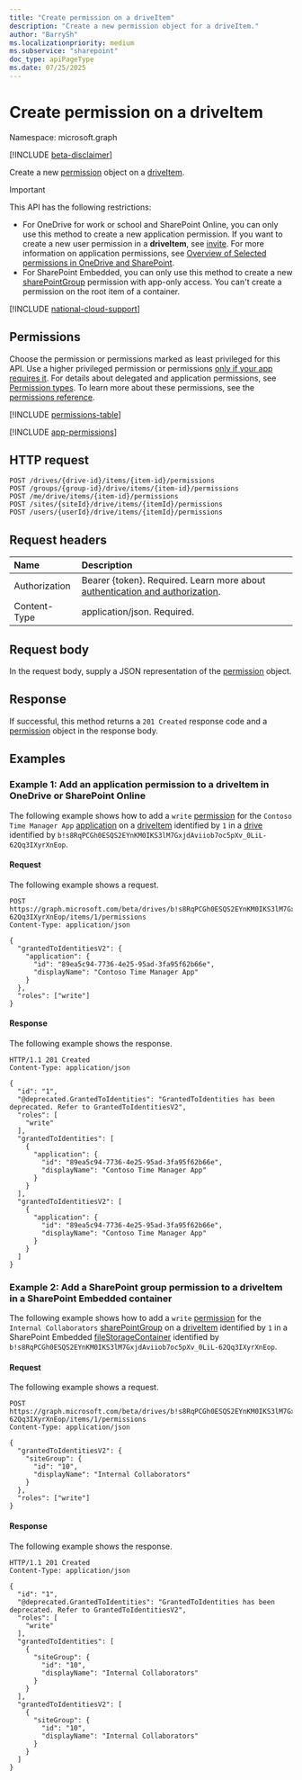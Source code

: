```yaml
---
title: "Create permission on a driveItem"
description: "Create a new permission object for a driveItem."
author: "BarrySh"
ms.localizationpriority: medium
ms.subservice: "sharepoint"
doc_type: apiPageType
ms.date: 07/25/2025
---
```


# Create permission on a driveItem

Namespace: microsoft.graph

[!INCLUDE [beta-disclaimer](../../includes/beta-disclaimer.md)]

Create a new [permission](../resources/permission.md) object on a [driveItem](../resources/permission.md).

> [!IMPORTANT]
> This API has the following restrictions:
>
> - For OneDrive for work or school and SharePoint Online, you can only use this method to create a new application permission. If you want to create a new user permission in a **driveItem**, see [invite](./driveitem-invite.md). For more information on application permissions, see [Overview of Selected permissions in OneDrive and SharePoint](/graph/permissions-selected-overview).
> - For SharePoint Embedded, you can only use this method to create a new [sharePointGroup](../resources/sharepointgroup.md) permission with app-only access. You can't create a permission on the root item of a container.

[!INCLUDE [national-cloud-support](../../includes/all-clouds.md)]

## Permissions
Choose the permission or permissions marked as least privileged for this API. Use a higher privileged permission or permissions [only if your app requires it](/graph/permissions-overview#best-practices-for-using-microsoft-graph-permissions). For details about delegated and application permissions, see [Permission types](/graph/permissions-overview#permission-types). To learn more about these permissions, see the [permissions reference](/graph/permissions-reference).

<!-- { "blockType": "permissions", "name": "driveitem_post_permissions" } -->
[!INCLUDE [permissions-table](../includes/permissions/driveitem-post-permissions-permissions.md)]

[!INCLUDE [app-permissions](../includes/sharepoint-embedded-app-driveitem-permissions.md)]

## HTTP request

<!-- {
  "blockType": "ignored"
}
-->
``` http
POST /drives/{drive-id}/items/{item-id}/permissions
POST /groups/{group-id}/drive/items/{item-id}/permissions
POST /me/drive/items/{item-id}/permissions
POST /sites/{siteId}/drive/items/{itemId}/permissions
POST /users/{userId}/drive/items/{itemId}/permissions
```

## Request headers
|Name|Description|
|:---|:---|
|Authorization|Bearer {token}. Required. Learn more about [authentication and authorization](/graph/auth/auth-concepts).|
|Content-Type|application/json. Required.|

## Request body
In the request body, supply a JSON representation of the [permission](../resources/permission.md) object.

## Response

If successful, this method returns a `201 Created` response code and a [permission](../resources/permission.md) object in the response body.

## Examples

### Example 1: Add an application permission to a driveItem in OneDrive or SharePoint Online

The following example shows how to add a `write` [permission](../resources/permission.md) for the `Contoso Time Manager App` [application](../resources/identity.md) on a [driveItem](../resources/driveitem.md) identified by `1` in a [drive](../resources/drive.md) identified by `b!s8RqPCGh0ESQS2EYnKM0IKS3lM7GxjdAviiob7oc5pXv_0LiL-62Qq3IXyrXnEop`.

#### Request

The following example shows a request.

<!-- {
  "blockType": "request",
  "name": "driveitem-post-permissions-1",
  "scopes": "filestoragecontainer.selected",
  "target": "action"
} -->
```http
POST https://graph.microsoft.com/beta/drives/b!s8RqPCGh0ESQS2EYnKM0IKS3lM7GxjdAviiob7oc5pXv_0LiL-62Qq3IXyrXnEop/items/1/permissions
Content-Type: application/json

{
  "grantedToIdentitiesV2": {
    "application": {
      "id": "89ea5c94-7736-4e25-95ad-3fa95f62b66e",
      "displayName": "Contoso Time Manager App"
    }
  },
  "roles": ["write"]
}
```

#### Response

The following example shows the response.

<!-- {
  "blockType": "response",
  "truncated": true,
  "@odata.type": "microsoft.graph.permission"
}
-->
``` http
HTTP/1.1 201 Created
Content-Type: application/json

{
  "id": "1",
  "@deprecated.GrantedToIdentities": "GrantedToIdentities has been deprecated. Refer to GrantedToIdentitiesV2",
  "roles": [
    "write"
  ],
  "grantedToIdentities": [
    {
      "application": {
        "id": "89ea5c94-7736-4e25-95ad-3fa95f62b66e",
        "displayName": "Contoso Time Manager App"
      }
    }
  ],
  "grantedToIdentitiesV2": [
    {
      "application": {
        "id": "89ea5c94-7736-4e25-95ad-3fa95f62b66e",
        "displayName": "Contoso Time Manager App"
      }
    }
  ]
}
```

### Example 2: Add a SharePoint group permission to a driveItem in a SharePoint Embedded container

The following example shows how to add a `write` [permission](../resources/permission.md) for the `Internal Collaborators` [sharePointGroup](../resources/sharepointgroup.md) on a [driveItem](../resources/driveitem.md) identified by `1` in a SharePoint Embedded [fileStorageContainer](../resources/filestoragecontainer.md) identified by `b!s8RqPCGh0ESQS2EYnKM0IKS3lM7GxjdAviiob7oc5pXv_0LiL-62Qq3IXyrXnEop`.

#### Request

The following example shows a request.

<!-- {
  "blockType": "request",
  "name": "driveitem-post-permissions-2",
  "scopes": "filestoragecontainer.selected",
  "target": "action"
} -->
```http
POST https://graph.microsoft.com/beta/drives/b!s8RqPCGh0ESQS2EYnKM0IKS3lM7GxjdAviiob7oc5pXv_0LiL-62Qq3IXyrXnEop/items/1/permissions
Content-Type: application/json

{
  "grantedToIdentitiesV2": {
    "siteGroup": {
      "id": "10",
      "displayName": "Internal Collaborators"
    }
  },
  "roles": ["write"]
}
```

#### Response

The following example shows the response.

<!-- {
  "blockType": "response",
  "truncated": true,
  "@odata.type": "microsoft.graph.permission"
}
-->
``` http
HTTP/1.1 201 Created
Content-Type: application/json

{
  "id": "1",
  "@deprecated.GrantedToIdentities": "GrantedToIdentities has been deprecated. Refer to GrantedToIdentitiesV2",
  "roles": [
    "write"
  ],
  "grantedToIdentities": [
    {
      "siteGroup": {
        "id": "10",
        "displayName": "Internal Collaborators"
      }
    }
  ],
  "grantedToIdentitiesV2": [
    {
      "siteGroup": {
        "id": "10",
        "displayName": "Internal Collaborators"
      }
    }
  ]
}
```

<!-- {
  "type": "#page.annotation",
  "section": "documentation",
  "tocPath": "Items/Permissions/Create driveitem permissions"
} -->
